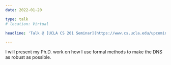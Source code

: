 ```yaml
---
date: 2022-01-20

type: talk
# location: Virtual

headline: 'Talk @ [UCLA CS 201 Seminar](https://www.cs.ucla.edu/upcoming-events/cs-201-formal-methods-for-a-robust-domain-name-system-siva-kakarla-ucla-computer-science/)'

---
```


I will present my Ph.D. work on how I use formal methods to make the DNS as robust as possible.